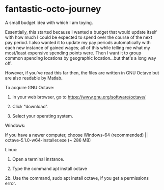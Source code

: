 # fantastic-octo-journey

A small budget idea with which I am toying.

Essentially, this started because I wanted a budget that would update itself with how much I could be expected to spend over the course of the next pay period. I also wanted it to update my pay periods automatically with each new instance of gained wages; all of this while telling me what my most/least expensive spending points were. Then I want it to group common spending locations by geographic location...but that's a long way off. 

However, if you've read this far then, the files are written in GNU Octave but are also readable by Matlab.

To acquire GNU Octave: 

1. In your web browser, go to https://www.gnu.org/software/octave/

2. Click "download".

3. Select your operating system.

Windows: 

If you have a newer computer, choose Windows-64 (recommended) || octave-5.1.0-w64-installer.exe (~ 286 MB)

Linux:

1. Open a terminal instance.

2. Type the command apt install octave

  2b. Use the command, sudo apt install octave, if you get a permissions error.
